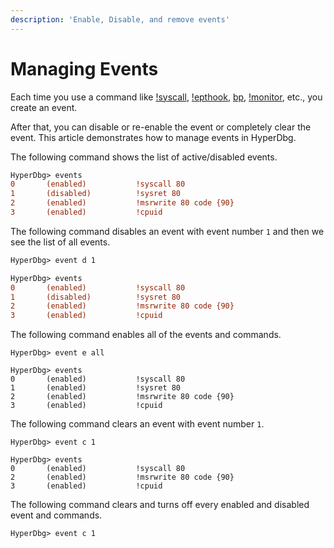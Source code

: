 ```yaml
---
description: 'Enable, Disable, and remove events'
---
```


# Managing Events

Each time you use a command like [!syscall](https://docs.hyperdbg.org/commands/extension-commands/syscall), [!epthook](https://docs.hyperdbg.org/commands/extension-commands/epthook), [bp](https://docs.hyperdbg.org/commands/debugging-commands/bp), [!monitor](https://docs.hyperdbg.org/commands/extension-commands/monitor), etc., you create an event.

After that, you can disable or re-enable the event or completely clear the event. This article demonstrates how to manage events in HyperDbg.

The following command shows the list of active/disabled events.

```diff
HyperDbg> events
0       (enabled)           !syscall 80
1       (disabled)          !sysret 80
2       (enabled)           !msrwrite 80 code {90}
3       (enabled)           !cpuid
```

The following command disables an event with event number `1` and then we see the list of all events.

```diff
HyperDbg> event d 1

HyperDbg> events
0       (enabled)           !syscall 80
1       (disabled)          !sysret 80
2       (enabled)           !msrwrite 80 code {90}
3       (enabled)           !cpuid
```

The following command enables all of the events and commands.

```text
HyperDbg> event e all

HyperDbg> events
0       (enabled)           !syscall 80
1       (enabled)           !sysret 80
2       (enabled)           !msrwrite 80 code {90}
3       (enabled)           !cpuid
```

The following command clears an event with event number `1`.

```text
HyperDbg> event c 1

HyperDbg> events
0       (enabled)           !syscall 80
2       (enabled)           !msrwrite 80 code {90}
3       (enabled)           !cpuid
```

The following command clears and turns off every enabled and disabled event and commands.

```text
HyperDbg> event c 1
```

